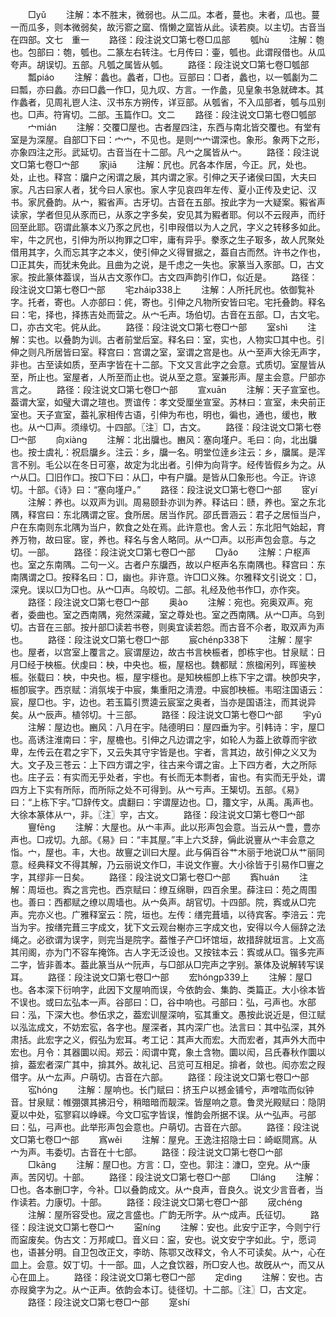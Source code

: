 <!-- { "loadSidebar": true } -->
　　□yǔ
　　注解：本不胜末，微弱也。从二瓜。本者，蔓也。末者，瓜也。蔓一而瓜多，则本微弱矣，故污窬之窳、惰懒之窳皆从此。读若庾。以主切。古音当在四部。文七　重一
　　路径：段注说文□第七卷□瓜部
　　瓠hù
　　注解：匏也。包部曰：匏，瓠也。二篆左右转注。七月传曰：壷，瓠也。此谓叚借也。从瓜夸声。胡误切。五部。凡瓠之属皆从瓠。
　　路径：段注说文□第七卷□瓠部
　　瓢piáo
　　注解：蠡也。蠡者，□也。豆部曰：□者，蠡也，以一瓠劙为二曰瓢，亦曰蠡。亦曰□蠡一作□，见九叹、方言。一作盠，见皇象书急就碑本。其作蠡者，见周礼鬯人注、汉书东方朔传，详豆部。从瓠省，不入瓜部者，瓠与瓜别也。□声。符宵切。二部。玉篇作□。文二
　　路径：段注说文□第七卷□瓠部
　　宀mián
　　注解：交覆□屋也。古者屋四注，东西与南北皆交覆也。有堂有室是为深屋。自部□下曰：宀宀，不见也。是则宀宀谓深也。象形。象两下之形，亦象四注之形。武延切。古音当在十二部。凡宀之属皆从宀。
　　路径：段注说文□第七卷□宀部
　　家jiā
　　注解：凥也。凥各本作居，今正。凥，处也。处，止也。释宫：牖户之闲谓之扆，其内谓之家。引伸之天子诸侯曰国，大夫曰家。凡古曰家人者，犹今曰人家也。家人字见哀四年左传、夏小正传及史记、汉书。家凥叠韵。从宀，豭省声。古牙切。古音在五部。按此字为一大疑案。豭省声读家，学者但见从豕而已，从豕之字多矣，安见其为豭者耶。何以不云叚声，而纡回至此耶。窃谓此篆本义乃豕之凥也，引申叚借以为人之凥，字义之转移多如此。牢，牛之凥也，引伸为所以拘罪之□牢，庸有异乎。豢豕之生子冣多，故人凥聚处借用其字，久而忘其字之本义，使引伸之义得冒据之，葢自古而然。许书之作也，□正其失，而犹未免此。且曲为之说，是千虑之一失也。家篆当入豕部。□，古文家。按此篆体葢误，当从古文豕作□。古文四声韵引作□，似近是。
　　路径：段注说文□第七卷□宀部
　　宅zháip338上
　　注解：人所托凥也。依御覧补字。托者，寄也。人亦部曰：侂，寄也。引伸之凡物所安皆曰宅。宅托叠韵。释名曰：宅，择也，择拣吉处而营之。从宀乇声。场伯切。古音在五部。□，古文宅。□，亦古文宅。侂从此。
　　路径：段注说文□第七卷□宀部
　　室shì
　　注解：实也。以叠韵为训。古者前堂后室。释名曰：室，实也，人物实□其中也。引伸之则凡所居皆曰室。释宫曰：宫谓之室，室谓之宫是也。从宀至声大徐无声字，非也。古至读如质，至声字皆在十二部。下文又言此字之会意。式质切。室屋皆从至，所止也。室屋者，人所至而止也。说从至之意。室兼形声。屋主会意。尸部亦言之。
　　路径：段注说文□第七卷□宀部
　　宣xuān
　　注解：天子宣室也。葢谓大室，如璧大谓之瑄也。贾谊传：孝文受厘坐宣室。苏林曰：宣室，未央前正室也。天子宣室，葢礼家相传古语，引伸为布也，明也，徧也，通也，缓也，散也。从宀□声。须缘切。十四部。〖注〗□，古文。
　　路径：段注说文□第七卷□宀部
　　向xiànɡ
　　注解：北出牖也。豳风：塞向墐户。毛曰：向，北出牖也。按士虞礼：祝启牖乡。注云：乡，牖一名。明堂位逹乡注云：乡，牖属。是浑言不别。毛公以在冬日可塞，故定为北出者。引伸为向背字。经传皆假乡为之。从宀从囗。囗旧作口。按□下曰：从囗，中有户牖。是皆从囗象形也。今正。许谅切。十部。《诗》曰：“塞向墐户。”
　　路径：段注说文□第七卷□宀部
　　宧yí
　　注解：养也。以双声为训。周易颐卦亦训为养。释诂曰：赜，养也。室之东北隅，释宫曰：东北隅谓之宧。食所居。居当作凥。邵氏晋涵云：君子之居恒当户，户在东南则东北隅为当户，飮食之处在焉。此许意也。舍人云：东北阳气始起，育养万物，故曰宧。宧，养也。释名与舍人略同。从宀□声。以形声包会意。与之切。一部。
　　路径：段注说文□第七卷□宀部
　　□yǎo
　　注解：户枢声也。室之东南隅。二句一义。古者户东牖西，故以户枢声名东南隅也。释宫曰：东南隅谓之□。按释名曰：□，幽也。非许意。许□□义殊。尔雅释文引说文：□，深皃。误以□为□也。从宀□声。乌皎切。二部。礼经及他书作□，亦作突。
　　路径：段注说文□第七卷□宀部
　　奥ào
　　注解：宛也。宛奥双声。宛者，委曲也。室之西南隅，宛然深藏，室之尊处也。室之西南隅。从宀□声。乌到切。古音在三部。按廾部□读若书卷，则奥宜读若怨。而古音不尒者，取双声为声也。
　　路径：段注说文□第七卷□宀部
　　宸chénp338下
　　注解：屋宇也。屋者，以宫室上覆言之。宸谓屋边，故古书言柍桭者，卽栋宇也。甘泉赋：日月□经于柍桭。伏虔曰：柍，中央也。桭，屋梠也。魏都赋：旅楹闲列，晖鉴柍桭。张载曰：柍，中央也。桭，屋宇檼也。是知柍桭卽上栋下宇之谓。柍卽央字，桭卽宸字。西京赋：消氛埃于中宸，集重阳之淸澄。中宸卽柍桭。韦昭注国语云：宸，屋□也。宇，边也。若玉篇引贾逵云宸室之奥者，当亦是国语注，而其说异矣。从宀辰声。植邻切。十三部。
　　路径：段注说文□第七卷□宀部
　　宇yǔ
　　注解：屋边也。豳风：八月在宇。陆德明曰：屋四垂为宇。引韩诗：宇，屋□也。高诱注淮南曰：宇，屋檐也。引伸之凡边谓之宇，如轮人为葢上欲尊而宇欲卑，左传云在君之宇下，又云失其守宇皆是也。宇者，言其边，故引伸之义又为大。文子及三苍云：上下四方谓之宇，往古来今谓之宙。上下四方者，大之所际也。庄子云：有实而无乎处者，宇也。有长而无本剽者，宙也。有实而无乎处，谓四方上下实有所际，而所际之处不可得到。从宀亏声。王榘切。五部。《易》曰：“上栋下宇。”□辞传文。虞翻曰：宇谓屋边也。□，籒文宇，从禹。禹声也。大徐本篆体从冖，非。〖注〗穻，古文。
　　路径：段注说文□第七卷□宀部
　　寷fēnɡ
　　注解：大屋也。从宀丰声。此以形声包会意。当云从宀豊，豊亦声也。□戎切。九部。《易》曰：“丰其屋。”丰上六爻辞，偁此说寷从宀丰会意之恉。宀，屋也。丰，大也。故寷之训曰大屋。此与偁百谷艹木丽于地说□从艹丽同意。经典释文不得其解，乃云丽说文作□，丰说文作寷。大小徐皆于引易作□寷之字，其缪非一日矣。
　　路径：段注说文□第七卷□宀部
　　寏huán
　　注解：周垣也。寏之言完也。西京赋曰：缭互绵聨，四百余里。薛注曰：苑之周围也。善曰：西都赋之缭以周墙也。从宀奂声。胡官切。十四部。院，寏或从□完声。完亦义也。广雅释室云：院，垣也。左传：缮完葺墙，以待宾客。李涪云：完当为宇。按缮完葺三字成文，犹下文云观台榭亦三字成文也，安得以今人俪辞之法绳之。必欲谓为误字，则完当是院字。葢惟子产□坏馆垣，故措辞就垣言。上文高其闬阁，亦为门不容车掩饰。古人字无泛设也。又按铉本云：寏或从□。锴多完声二字，皆非善本。葢此篆当从宀阮声，与□部从□完声之字别。篆体及说解转写误耳。
　　路径：段注说文□第七卷□宀部
　　宏hónɡp339上
　　注解：屋□也。各本深下衍响字，此因下文屋响而误，今依韵会、集韵、类篇正。大小徐本皆不误也。或曰厷弘本一声。谷部曰：□，谷中响也。弓部曰：弘，弓声也。水部曰：泓，下深大也。参伍求之，葢宏训屋深响，宖其重文。愚按此说近是，但江赋以泓汯成文，不妨宏宖，各字也。屋深者，其内深广也。法言曰：其中弘深，其外肃括。此宏字之义，假弘为宏耳。考工记：其声大而宏。大而宏者，其声外大而中宏也。月令：其器圜以闳。郑云：闳谓中寛，象土含物。圜以闳，吕氏春秋作圜以揜，葢宏者深广其中，揜其外。故礼记、吕览可互相足。揜者，敛也。闳亦宏之叚借字。从宀厷声。户萌切。古音在六部。
　　路径：段注说文□第七卷□宀部
　　宖hónɡ
　　注解：屋响也。长门赋曰：挤玉户以撼金铺兮，声噌吰而似钟音。甘泉赋：帷弸彋其拂汨兮，稍暗暗而靓深。皆屋响之意。鲁灵光殿赋曰：隐阴夏以中处，宖寥窲以峥嵘。今文□宖字皆误，惟韵会所据不误。从宀弘声。弓部曰：弘，弓声也。此举形声包会意也。户萌切。古音在六部。
　　路径：段注说文□第七卷□宀部
　　寪wěi
　　注解：屋皃。王逸注招隐士曰：崎岖閜寪。从宀为声。韦委切。古音在十七部。
　　路径：段注说文□第七卷□宀部
　　□kānɡ
　　注解：屋□也。方言：□，空也。郭注：漮□，空皃。从宀康声。苦冈切。十部。
　　路径：段注说文□第七卷□宀部
　　□lánɡ
　　注解：□也。各本删□字，今补。□以叠韵成文。从宀良声，音良久。说文少言音者，当作读若。力康切。十部。
　　路径：段注说文□第七卷□宀部
　　宬chénɡ
　　注解：屋所容受也。宬之言盛也。广韵无所字。从宀成声。氏征切。
　　路径：段注说文□第七卷□宀
　　寍nínɡ
　　注解：安也。此安宁正字，今则宁行而寍废矣。伪古文：万邦咸□。音义曰：寍，安也。说文安宁字如此。宁，愿词也，语甚分明。自卫包改正文，李昉、陈鄂又改释文，令人不可读矣。从宀，心在皿上。会意。奴丁切。十一部。皿，人之食饮器，所□安人也。故旣从宀，而又从心在皿上。
　　路径：段注说文□第七卷□宀部
　　定dìnɡ
　　注解：安也。古亦叚奠字为之。从宀正声。依韵会本订。徒径切。十二部。〖注〗□，古文定。
　　路径：段注说文□第七卷□宀部
　　寔shí

